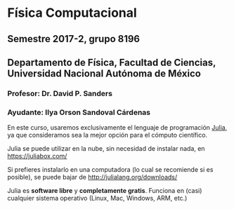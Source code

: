 # Física Computacional
## Semestre 2017-2, grupo 8196
## Departamento de Física, Facultad de Ciencias, Universidad Nacional Autónoma de México

### Profesor: Dr. David P. Sanders
### Ayudante: Ilya Orson Sandoval Cárdenas


En este curso, usaremos exclusivamente el lenguaje de programación [Julia](http://julialang.org/),
ya que consideramos sea la mejor opción para el cómputo científico.

Julia se puede utilizar en la nube, sin necesidad de instalar nada, en
https://juliabox.com/

Si prefieres instalarlo en una computadora (lo cual se recomiende si es posible),
se puede bajar de
http://julialang.org/downloads/

Julia es **software libre** y **completamente gratis**.
Funciona en (casi) cualquier sistema operativo (Linux, Mac, Windows, ARM, etc.)

